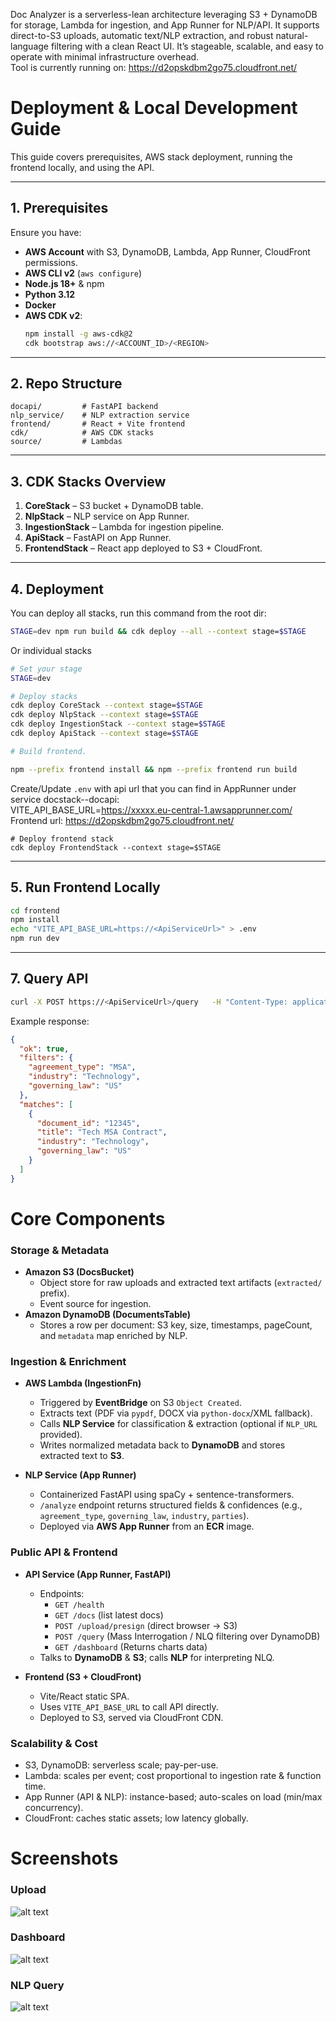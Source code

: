 Doc Analyzer is a serverless-lean architecture leveraging S3 + DynamoDB for storage, Lambda for ingestion, and App Runner for NLP/API. It supports direct-to-S3 uploads, automatic text/NLP extraction, and robust natural-language filtering with a clean React UI. It’s stageable, scalable, and easy to operate with minimal infrastructure overhead.  
Tool is currently running on: https://d2opskdbm2go75.cloudfront.net/

# Deployment & Local Development Guide

This guide covers prerequisites, AWS stack deployment, running the frontend locally, and using the API.

---

## 1. Prerequisites

Ensure you have:

- **AWS Account** with S3, DynamoDB, Lambda, App Runner, CloudFront permissions.
- **AWS CLI v2** (`aws configure`)
- **Node.js 18+** & npm
- **Python 3.12**
- **Docker**
- **AWS CDK v2**:
  ```bash
  npm install -g aws-cdk@2
  cdk bootstrap aws://<ACCOUNT_ID>/<REGION>
  ```

---

## 2. Repo Structure

```
docapi/         # FastAPI backend
nlp_service/    # NLP extraction service
frontend/       # React + Vite frontend
cdk/            # AWS CDK stacks
source/         # Lambdas
```

---

## 3. CDK Stacks Overview

1. **CoreStack** – S3 bucket + DynamoDB table.
2. **NlpStack** – NLP service on App Runner.
3. **IngestionStack** – Lambda for ingestion pipeline.
4. **ApiStack** – FastAPI on App Runner.
5. **FrontendStack** – React app deployed to S3 + CloudFront.

---

## 4. Deployment

You can deploy all stacks, run this command from the root dir:

```bash
STAGE=dev npm run build && cdk deploy --all --context stage=$STAGE
```

Or individual stacks

```bash
# Set your stage
STAGE=dev

# Deploy stacks
cdk deploy CoreStack --context stage=$STAGE
cdk deploy NlpStack --context stage=$STAGE
cdk deploy IngestionStack --context stage=$STAGE
cdk deploy ApiStack --context stage=$STAGE  

# Build frontend.

npm --prefix frontend install && npm --prefix frontend run build

```
Create/Update `.env` with api url that you can find in AppRunner under service docstack-<stage>-docapi:  
VITE_API_BASE_URL=https://xxxxx.eu-central-1.awsapprunner.com/
Frontend url: https://d2opskdbm2go75.cloudfront.net/

```
# Deploy frontend stack
cdk deploy FrontendStack --context stage=$STAGE

```

---

## 5. Run Frontend Locally

```bash
cd frontend
npm install
echo "VITE_API_BASE_URL=https://<ApiServiceUrl>" > .env
npm run dev
```

---

## 7. Query API

```bash
curl -X POST https://<ApiServiceUrl>/query   -H "Content-Type: application/json"   -d '{"question":"Show me all MSAs in Technology industry under US law"}'
```

Example response:

```json
{
  "ok": true,
  "filters": {
    "agreement_type": "MSA",
    "industry": "Technology",
    "governing_law": "US"
  },
  "matches": [
    {
      "document_id": "12345",
      "title": "Tech MSA Contract",
      "industry": "Technology",
      "governing_law": "US"
    }
  ]
}
```

# Core Components

### Storage & Metadata

- **Amazon S3 (DocsBucket)**
  - Object store for raw uploads and extracted text artifacts (`extracted/` prefix).
  - Event source for ingestion.
- **Amazon DynamoDB (DocumentsTable)**
  - Stores a row per document: S3 key, size, timestamps, pageCount, and `metadata` map enriched by NLP.

### Ingestion & Enrichment

- **AWS Lambda (IngestionFn)**

  - Triggered by **EventBridge** on S3 `Object Created`.
  - Extracts text (PDF via `pypdf`, DOCX via `python-docx`/XML fallback).
  - Calls **NLP Service** for classification & extraction (optional if `NLP_URL` provided).
  - Writes normalized metadata back to **DynamoDB** and stores extracted text to **S3**.

- **NLP Service (App Runner)**
  - Containerized FastAPI using spaCy + sentence-transformers.
  - `/analyze` endpoint returns structured fields & confidences (e.g., `agreement_type`, `governing_law`, `industry`, `parties`).
  - Deployed via **AWS App Runner** from an **ECR** image.

### Public API & Frontend

- **API Service (App Runner, FastAPI)**

  - Endpoints:
    - `GET /health`
    - `GET /docs` (list latest docs)
    - `POST /upload/presign` (direct browser → S3)
    - `POST /query` (Mass Interrogation / NLQ filtering over DynamoDB)
    - `GET /dashboard` (Returns charts data)
  - Talks to **DynamoDB** & **S3**; calls **NLP** for interpreting NLQ.

- **Frontend (S3 + CloudFront)**
  - Vite/React static SPA.
  - Uses `VITE_API_BASE_URL` to call API directly.
  - Deployed to S3, served via CloudFront CDN.

### Scalability & Cost

- S3, DynamoDB: serverless scale; pay-per-use.
- Lambda: scales per event; cost proportional to ingestion rate & function time.
- App Runner (API & NLP): instance-based; auto-scales on load (min/max concurrency).
- CloudFront: caches static assets; low latency globally.

# Screenshots

### Upload

![alt text](docs/image.png)

### Dashboard

![alt text](docs/image-1.png)

### NLP Query

![alt text](docs/image-2.png)
